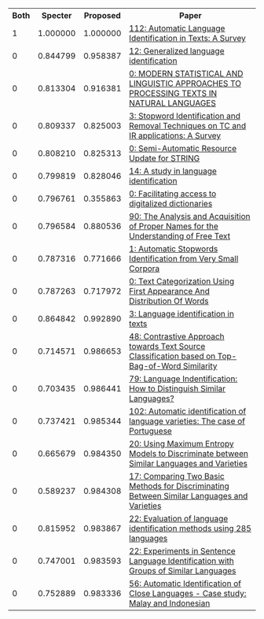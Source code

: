 <html><table><tr>
<th>Both</th>
<th>Specter</th>
<th>Proposed</th>
<th>Paper</th>
</tr>
<tr>
<td>1</td>
<td>1.000000</td>
<td>1.000000</td>
<td><a href="https://www.semanticscholar.org/paper/739ffc0c6388b853530ee6987fad2d0cdb9014d9">112: Automatic Language Identification in Texts: A Survey</a></td>
</tr>
<tr>
<td>0</td>
<td>0.844799</td>
<td>0.958387</td>
<td><a href="https://www.semanticscholar.org/paper/76633f9cbcf0654dcefb9ba7e9db11447f581a9f">12: Generalized language identification</a></td>
</tr>
<tr>
<td>0</td>
<td>0.813304</td>
<td>0.916381</td>
<td><a href="https://www.semanticscholar.org/paper/2e8e6354b52032801d7770d36d22f33fade3b1dc">0: MODERN STATISTICAL AND LINGUISTIC APPROACHES TO PROCESSING TEXTS IN NATURAL LANGUAGES</a></td>
</tr>
<tr>
<td>0</td>
<td>0.809337</td>
<td>0.825003</td>
<td><a href="https://www.semanticscholar.org/paper/cbc8498915b2e1e6d1ed76c3dcc104080086cfc9">3: Stopword Identification and Removal Techniques on TC and IR applications: A Survey</a></td>
</tr>
<tr>
<td>0</td>
<td>0.808210</td>
<td>0.825313</td>
<td><a href="https://www.semanticscholar.org/paper/31ffc191f14bd7e7292816958e10d1c4f135f258">0: Semi-Automatic Resource Update for STRING</a></td>
</tr>
<tr>
<td>0</td>
<td>0.799819</td>
<td>0.828046</td>
<td><a href="https://www.semanticscholar.org/paper/7d92da4e5397c03baf35966afbcec759f901825e">14: A study in language identification</a></td>
</tr>
<tr>
<td>0</td>
<td>0.796761</td>
<td>0.355863</td>
<td><a href="https://www.semanticscholar.org/paper/ed388750c60e7115fb56616343c14f96f7186fa5">0: Facilitating access to digitalized dictionaries</a></td>
</tr>
<tr>
<td>0</td>
<td>0.796584</td>
<td>0.880536</td>
<td><a href="https://www.semanticscholar.org/paper/a6038fdc1bb561df90d41f1aad1cf2f6cd323a8e">90: The Analysis and Acquisition of Proper Names for the Understanding of Free Text</a></td>
</tr>
<tr>
<td>0</td>
<td>0.787316</td>
<td>0.771666</td>
<td><a href="https://www.semanticscholar.org/paper/949bdc820345a9552ef8592661b0ee398fc21aab">1: Automatic Stopwords Identification from Very Small Corpora</a></td>
</tr>
<tr>
<td>0</td>
<td>0.787263</td>
<td>0.717972</td>
<td><a href="https://www.semanticscholar.org/paper/757b551e5b2f69dbb5cf7ec6603fcd971d263dd1">0: Text Categorization Using First Appearance And Distribution Of Words</a></td>
</tr>
<tr>
<td>0</td>
<td>0.864842</td>
<td>0.992890</td>
<td><a href="https://www.semanticscholar.org/paper/a86efdad63414e23310dff6a45123c7e0b4217fe">3: Language identification in texts</a></td>
</tr>
<tr>
<td>0</td>
<td>0.714571</td>
<td>0.986653</td>
<td><a href="https://www.semanticscholar.org/paper/2424b62ce685266fced28484ac6e8ac51368ed88">48: Contrastive Approach towards Text Source Classification based on Top-Bag-of-Word Similarity</a></td>
</tr>
<tr>
<td>0</td>
<td>0.703435</td>
<td>0.986441</td>
<td><a href="https://www.semanticscholar.org/paper/0a6917971b389978a3dae9277daf10ba46d9d37c">79: Language Indentification: How to Distinguish Similar Languages?</a></td>
</tr>
<tr>
<td>0</td>
<td>0.737421</td>
<td>0.985344</td>
<td><a href="https://www.semanticscholar.org/paper/6a503c1fe5fd107612e7cb6e52cd21310e9840cb">102: Automatic identification of language varieties: The case of Portuguese</a></td>
</tr>
<tr>
<td>0</td>
<td>0.665679</td>
<td>0.984350</td>
<td><a href="https://www.semanticscholar.org/paper/059a28d9761d354ff039e95eedaa8fa7fbedb5f2">20: Using Maximum Entropy Models to Discriminate between Similar Languages and Varieties</a></td>
</tr>
<tr>
<td>0</td>
<td>0.589237</td>
<td>0.984308</td>
<td><a href="https://www.semanticscholar.org/paper/193b2ed7083a467a8383d54c87e1685b0112e09f">17: Comparing Two Basic Methods for Discriminating Between Similar Languages and Varieties</a></td>
</tr>
<tr>
<td>0</td>
<td>0.815952</td>
<td>0.983867</td>
<td><a href="https://www.semanticscholar.org/paper/a1a48f7cf7eff908ac9239b2be4bc39f79ef6e47">22: Evaluation of language identification methods using 285 languages</a></td>
</tr>
<tr>
<td>0</td>
<td>0.747001</td>
<td>0.983593</td>
<td><a href="https://www.semanticscholar.org/paper/747ec473af082b94a76d80ecfb399e7466015ccb">22: Experiments in Sentence Language Identification with Groups of Similar Languages</a></td>
</tr>
<tr>
<td>0</td>
<td>0.752889</td>
<td>0.983336</td>
<td><a href="https://www.semanticscholar.org/paper/9bb355fb3f72b8eea0e971534650e0b0fe3f6a94">56: Automatic Identification of Close Languages - Case study: Malay and Indonesian</a></td>
</tr>
</table></html>
